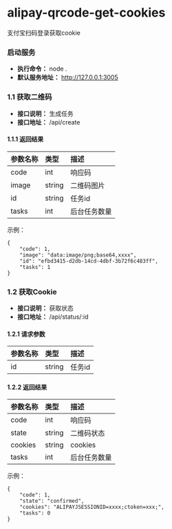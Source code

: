 # alipay-qrcode-get-cookies
支付宝扫码登录获取cookie

### 启动服务
- **执行命令：** node .
- **默认服务地址：** http://127.0.0.1:3005


### 1.1 获取二维码
- **接口说明：** 生成任务
- **接口地址：** /api/create

#### 1.1.1 返回结果

参数名称					|类型		|描述  
:----						|:---			|:---	
code						|int			|响应码
image							|string			|二维码图片
id						|string			|任务id
tasks				|int		|后台任务数量

示例：

```
{
    "code": 1,
    "image": "data:image/png;base64,xxxx",
    "id": "efbd3415-d2db-14cd-4dbf-3b72f6c483ff",
    "tasks": 1
}
```


### 1.2 获取Cookie
- **接口说明：** 获取状态
- **接口地址：** /api/status/:id

#### 1.2.1 请求参数
  
参数名称						|类型			|描述  
:----						|:---			|:---	
id						|string		|任务id

#### 1.2.2 返回结果

参数名称					|类型		|描述  
:----						|:---			|:---	
code						|int			|响应码
state							|string			|二维码状态
cookies						|string			|cookies
tasks				|int		|后台任务数量

示例：

```
{
    "code": 1,
    "state": "confirmed",
    "cookies": "ALIPAYJSESSIONID=xxxx;ctoken=xxx;",
    "tasks": 0
}
```
